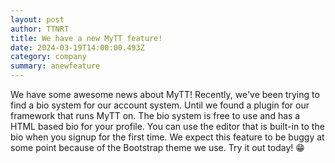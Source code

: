```yaml
---
layout: post
author: TTNRT
title: We have a new MyTT feature!
date: 2024-03-19T14:00:00.493Z
category: company
summary: anewfeature
---
```


We have some awesome news about MyTT! Recently, we've been trying to find a bio system for our account system. Until we found a plugin for our framework that runs MyTT on. The bio system is free to use and has a HTML based bio for your profile. You can use the editor that is built-in to the bio when you signup for the first time. We expect this feature to be buggy at some point because of the Bootstrap theme we use. Try it out today! &#128513;

